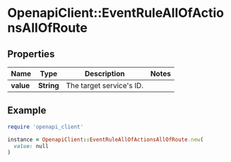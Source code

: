 # OpenapiClient::EventRuleAllOfActionsAllOfRoute

## Properties

| Name | Type | Description | Notes |
| ---- | ---- | ----------- | ----- |
| **value** | **String** | The target service&#39;s ID. |  |

## Example

```ruby
require 'openapi_client'

instance = OpenapiClient::EventRuleAllOfActionsAllOfRoute.new(
  value: null
)
```

